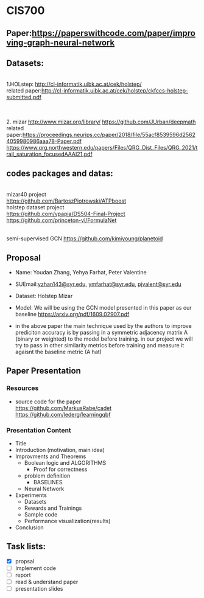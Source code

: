 # CIS700

## Paper:https://paperswithcode.com/paper/improving-graph-neural-network
## Datasets:

<br /> 1.HOLstep: http://cl-informatik.uibk.ac.at/cek/holstep/
<br /> related paper:http://cl-informatik.uibk.ac.at/cek/holstep/ckfccs-holstep-submitted.pdf
<br />
<br /> 

<br /> 2. mizar http://www.mizar.org/library/
https://github.com/JUrban/deepmath
<br /> related paper:https://proceedings.neurips.cc/paper/2018/file/55acf8539596d25624059980986aaa78-Paper.pdf
https://www.qrg.northwestern.edu/papers/Files/QRG_Dist_Files/QRG_2021/trail_saturation_focusedAAAI21.pdf
<br /> 

## codes packages and datas:
<br /> mizar40 project
<br /> https://github.com/BartoszPiotrowski/ATPboost
<br /> holstep dataset project
<br /> https://github.com/vpapia/DS504-Final-Project
<br /> https://github.com/princeton-vl/FormulaNet

<br/> semi-supervised GCN https://github.com/kimiyoung/planetoid

## Proposal
- Name: Youdan Zhang, Yehya Farhat, Peter Valentine

- SUEmail:yzhan143@syr.edu, ymfarhat@syr.edu, pjvalent@syr.edu

- Dataset: Holstep Mizar

- Model: We will be using the GCN model presented in this paper as our baseline https://arxiv.org/pdf/1609.02907.pdf 

- in the above paper the main technique used by the authors to improve prediciton accuracy is by passing in a symmetric adjacency matrix A (binary or weighted) to the model before training. in our project we will try to pass in other similarity metrics before training and measure it agaisnt the baseline metric (A hat)

## Paper Presentation

### Resources
- source code for the paper
<br /> https://github.com/MarkusRabe/cadet
https://github.com/lederg/learningqbf


### Presentation Content
- Title
- Introduction (motivation, main idea)
- Improvments and Theorems
  - Boolean logic and ALGORITHMS
    - Proof for correctness
  - problem definition
    - BASELINES
  - Neural Network
- Experiments
  - Datasets
  - Rewards and Trainings
  - Sample code
  - Performance visualization(results)
- Conclusion


## Task lists:
- [x] propsal
- [ ] Implement code
- [ ] report
- [ ] read & understand paper
- [ ] presentation slides
